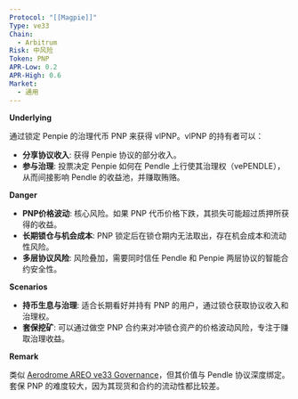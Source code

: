 ```yaml
---
Protocol: "[[Magpie]]"
Type: ve33
Chain:
  - Arbitrum
Risk: 中风险
Token: PNP
APR-Low: 0.2
APR-High: 0.6
Market:
  - 通用
---
```

**Underlying**

通过锁定 Penpie 的治理代币 PNP 来获得 vlPNP。vlPNP 的持有者可以：
- **分享协议收入**: 获得 Penpie 协议的部分收入。
- **参与治理**: 投票决定 Penpie 如何在 Pendle 上行使其治理权（vePENDLE），从而间接影响 Pendle 的收益池，并赚取贿赂。

**Danger**

- **PNP价格波动**: 核心风险。如果 PNP 代币价格下跌，其损失可能超过质押所获得的收益。
- **长期锁仓与机会成本**: PNP 锁定后在锁仓期内无法取出，存在机会成本和流动性风险。
- **多层协议风险**: 风险叠加，需要同时信任 Pendle 和 Penpie 两层协议的智能合约安全性。

**Scenarios**

- **持币生息与治理**: 适合长期看好并持有 PNP 的用户，通过锁仓获取协议收入和治理权。
- **套保挖矿**: 可以通过做空 PNP 合约来对冲锁仓资产的价格波动风险，专注于赚取治理收益。

**Remark**

类似 [Aerodrome AREO ve33 Governance](Aerodrome%20AREO%20ve33%20Governance.md)，但其价值与 Pendle 协议深度绑定。套保 PNP 的难度较大，因为其现货和合约的流动性都比较差。
